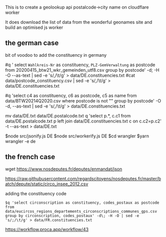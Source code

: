 This is to create a geolookup api postalcode->city name on cloudflare worker

It does download the list of data from the wonderful geonames site and build an optimised js worker

## the german case
bit of voodoo to add the constituency in germany

#q ' select `﻿Wahlkreis-Nr` as constituency, `PLZ-GemVerwaltung` as postcode from  20200415_btw21_wkr_gemeinden_utf8.csv group by postcode' -d\; -H -O --as-text | sed -e 's/,/\t/g' > data/DE.constituencies.txt
#cat data/postcode_constituency.csv | sed -e 's/,/\t/g' > data/DE.constituencies.txt

#q 'select c4 as constituency, c6 as postcode, c5 as name from data/BTW20214Q2020.csv where postcode is not "" group by postcode' -O -d,  --as-text | sed -e 's/,/\t/g' > data/DE.constituencies.txt

mv data/DE.txt data/DE.postalcode.txt
q 'select p.*, c.c1 from data/DE.postalcode.txt p left join data/DE.constituencies.txt c on c.c2=p.c2' -t   --as-text > data/DE.txt

$node src/jsonify.js DE
$node src/workerify.js DE
$cd wrangler
$yarn wrangler -e de

## the french case

wget https://www.nosdeputes.fr/deputes/enmandat/json

https://raw.githubusercontent.com/regardscitoyens/nosdeputes.fr/master/batch/depute/static/circo_insee_2012.csv

adding the constituency code

    $q 'select circonscription as constituency, codes_postaux as postcode from data/eucircos_regions_departements_circonscriptions_communes_gps.csv group by circonscription, codes_postaux' -d\; -H -O | sed -e 's/;/\t/g' > data/FR.constituencies.txt


https://workflow.proca.app/workflow/43
